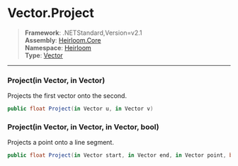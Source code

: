 # Vector.Project

> **Framework**: .NETStandard,Version=v2.1  
> **Assembly**: [Heirloom.Core][0]  
> **Namespace**: [Heirloom][0]  
> **Type**: [Vector][1]  

--------------------------------------------------------------------------------

### Project(in Vector, in Vector)

Projects the first vector onto the second.

```cs
public float Project(in Vector u, in Vector v)
```

### Project(in Vector, in Vector, in Vector, bool)

Projects a point onto a line segment.

```cs
public float Project(in Vector start, in Vector end, in Vector point, bool clamp = True)
```

[0]: ../Heirloom.Core.md
[1]: Heirloom.Vector.md
